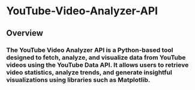 # YouTube-Video-Analyzer-API

## Overview

<p><h3>The YouTube Video Analyzer API is a Python-based tool designed to fetch, analyze, and visualize data from YouTube videos using the YouTube Data API. It allows users to retrieve video statistics, analyze trends, and generate insightful visualizations using libraries such as Matplotlib.</h3></p>
